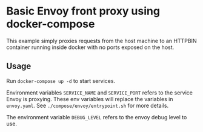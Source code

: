 # Basic Envoy front proxy using docker-compose

This example simply proxies requests from the host machine to an HTTPBIN container running inside docker with no ports exposed on the host.

## Usage

Run `docker-compose up -d` to start services.

Environment variables `SERVICE_NAME` and `SERVICE_PORT` refers to the service Envoy is proxying. These env variables will replace the variables in `envoy.yaml`. See `./compose/envoy/entrypoint.sh` for more details.

The environment variable `DEBUG_LEVEL` refers to the envoy debug level to use.
